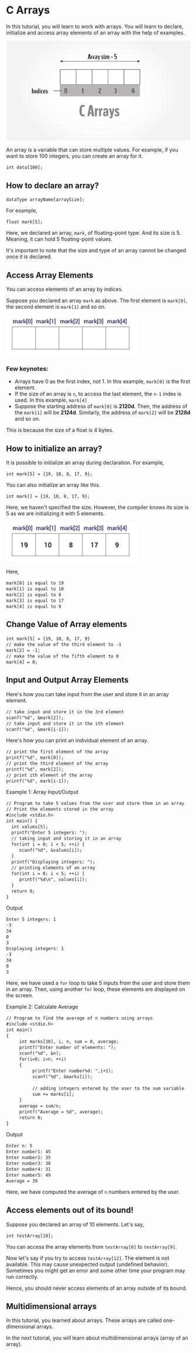 # C Arrays

In this tutorial, you will learn to work with arrays. You will learn to declare, initialize and access array elements of an array with the help of examples.

![C arrays](/images/c-arrays.jpg)

An array is a variable that can store multiple values. For example, if you want to store 100 integers, you can create an array for it.

```
int data[100]; 
```

## How to declare an array?

```
dataType arrayName[arraySize];
```

For example,

```
float mark[5];
```

Here, we declared an array, `mark`, of floating-point type. And its size is 5. Meaning, it can hold 5 floating-point values.

It's important to note that the size and type of an array cannot be changed once it is declared.

## Access Array Elements

You can access elements of an array by indices.

Suppose you declared an array `mark` as above. The first element is `mark[0]`, the second element is `mark[1]` and so on.

![C Array declaration](/images/c-array-declaration.jpg)

### Few keynotes:

* Arrays have 0 as the first index, not 1. In this example, `mark[0]` is the first element.
* If the size of an array is `n`, to access the last element, the `n-1` index is used. In this example, `mark[4]`
* Suppose the starting address of `mark[0]` is **2120d**. Then, the address of the `mark[1]` will be **2124d**. Similarly, the address of `mark[2]` will be **2128d** and so on.

This is because the size of a float is 4 bytes.

## How to initialize an array?

It is possible to initialize an array during declaration. For example,

```
int mark[5] = {19, 10, 8, 17, 9};
```

You can also initialize an array like this.

```
int mark[] = {19, 10, 8, 17, 9};
```

Here, we haven't specified the size. However, the compiler knows its size is 5 as we are initializing it with 5 elements.

![Initialize an array in C programming](/images/c-array-initialization.jpg)

Here,

```
mark[0] is equal to 19
mark[1] is equal to 10
mark[2] is equal to 8
mark[3] is equal to 17
mark[4] is equal to 9
```

## Change Value of Array elements

```
int mark[5] = {19, 10, 8, 17, 9}
// make the value of the third element to -1
mark[2] = -1;
// make the value of the fifth element to 0
mark[4] = 0;
```

## Input and Output Array Elements

Here's how you can take input from the user and store it in an array element.

```
// take input and store it in the 3rd element
​scanf("%d", &mark[2]);
// take input and store it in the ith element
scanf("%d", &mark[i-1]);
```

Here's how you can print an individual element of an array.

```
// print the first element of the array
printf("%d", mark[0]);
// print the third element of the array
printf("%d", mark[2]);
// print ith element of the array
printf("%d", mark[i-1]);
```

Example 1: Array Input/Output
```
// Program to take 5 values from the user and store them in an array
// Print the elements stored in the array
#include <stdio.h>
int main() {
  int values[5];
  printf("Enter 5 integers: ");
  // taking input and storing it in an array
  for(int i = 0; i < 5; ++i) {
     scanf("%d", &values[i]);
  }
  printf("Displaying integers: ");
  // printing elements of an array
  for(int i = 0; i < 5; ++i) {
     printf("%d\n", values[i]);
  }
  return 0;
}
```
Output
```
Enter 5 integers: 1
-3
34
0
3
Displaying integers: 1
-3
34
0
3
```

Here, we have used a `for` loop to take 5 inputs from the user and store them in an array. Then, using another `for` loop, these elements are displayed on the screen.

Example 2: Calculate Average
```
// Program to find the average of n numbers using arrays
#include <stdio.h>
int main()
{
     int marks[10], i, n, sum = 0, average;
     printf("Enter number of elements: ");
     scanf("%d", &n);
     for(i=0; i<n; ++i)
     {
          printf("Enter number%d: ",i+1);
          scanf("%d", &marks[i]);
          
          // adding integers entered by the user to the sum variable
          sum += marks[i];
     }
     average = sum/n;
     printf("Average = %d", average);
     return 0;
}
```
Output
```
Enter n: 5
Enter number1: 45
Enter number2: 35
Enter number3: 38
Enter number4: 31
Enter number5: 49
Average = 39
```

Here, we have computed the average of `n` numbers entered by the user.

## Access elements out of its bound!

Suppose you declared an array of 10 elements. Let's say,

```
int testArray[10];
```

You can access the array elements from `testArray[0]` to `testArray[9]`.

Now let's say if you try to access `testArray[12]`. The element is not available. This may cause unexpected output (undefined behavior). Sometimes you might get an error and some other time your program may run correctly.

Hence, you should never access elements of an array outside of its bound.

## Multidimensional arrays

In this tutorial, you learned about arrays. These arrays are called one-dimensional arrays.

In the next tutorial, you will learn about multidimensional arrays (array of an array).